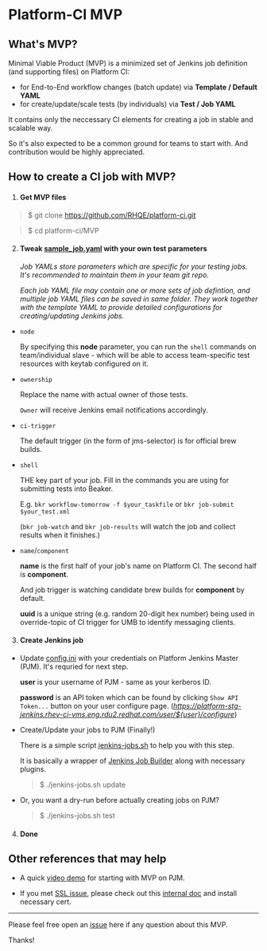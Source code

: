 # Platform-CI MVP

## What's MVP?

Minimal Viable Product (MVP) is a minimized set of Jenkins job definition (and supporting files) on Platform CI:

  - for End-to-End workflow changes (batch update) via **Template / Default YAML**
  - for create/update/scale tests (by individuals) via **Test / Job YAML**

It contains only the neccessary CI elements for creating a job in stable and scalable way.

So it's also expected to be a common ground for teams to start with. And contribution would be highly appreciated.

## How to create a CI job with MVP?

1. #### Get MVP files

  >$ git clone https://github.com/RHQE/platform-ci.git

  >$ cd platform-ci/MVP

2. #### Tweak [sample_job.yaml](/MVP/sample_job.yaml/) with your own test parameters

    *Job YAMLs store parameters which are specific for your testing jobs. It's recommended to maintain them in your team git repo.*

    *Each job YAML file may contain one or more sets of job defintion, and multiple job YAML files can be saved in same folder. They work together with the template YAML to provide detailed configurations for creating/updating Jenkins jobs.*

  - `node`

     By specifying this **node** parameter, you can run the `shell` commands on team/individual slave - which will be able to access team-specific test resources with keytab configured on it.

  - `ownership`

     Replace the name with actual owner of those tests.

     `Owner` will receive Jenkins email notifications accordingly.

  - `ci-trigger`

	 The default trigger (in the form of jms-selector) is for official brew builds.

  - `shell`

     THE key part of your job. Fill in the commands you are using for submitting tests into Beaker.

     E.g. `bkr workflow-tomorrow -f $your_taskfile` or `bkr job-submit $your_test.xml`

     (`bkr job-watch` and `bkr job-results` will watch the job and collect results when it finishes.)

  - `name`/`component`

     **name** is the first half of your job's name on Platform CI. The second half is **component**.

     And job trigger is watching candidate brew builds for **component** by default.

     **uuid** is a unique string (e.g. random 20-digit hex number) being used in override-topic of CI trigger for UMB to identify messaging clients.


3. #### Create Jenkins job

  - Update [config.ini](/MVP/config.ini/) with your credentials on Platform Jenkins Master (PJM). It's requried for next step.

    **user** is your username of PJM - same as your kerberos ID.

    **password** is an API token which can be found by clicking `Show API Token...` button on your user configure page. (*https://platform-stg-jenkins.rhev-ci-vms.eng.rdu2.redhat.com/user/${user}/configure*)

  - Create/Update your jobs to PJM (Finally!)

    There is a simple script [jenkins-jobs.sh](/MVP/jenkins-jobs.sh/) to help you with this step.

    It is basically a wrapper of [Jenkins Job Builder](http://ci.openstack.org/jenkins-job-builder/) along with necessary plugins.

     >$ ./jenkins-jobs.sh update

  - Or, you want a dry-run before actually creating jobs on PJM?

     >$ ./jenkins-jobs.sh test


4. #### Done

## Other references that may help

  - A quick [video demo](http://lacrosse.redhat.com/lilu/CI_MVP_1.ogv) for starting with MVP on PJM.

  - If you met [SSL issue](https://github.com/RHQE/platform-ci/issues/4), please check out this [internal doc](https://docs.engineering.redhat.com/display/CI/Jenkins+CLI+Authentication) and install necessary cert.
  

---
Please feel free open an [issue](https://github.com/RHQE/platform-ci/issues) here if any question about this MVP.

Thanks!
